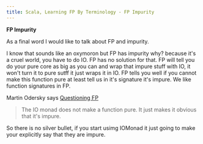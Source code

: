 ```yaml
---
title: Scala, Learning FP By Terminology - FP Impurity
---
```


**FP Impurity**

As a final word I would like to talk about FP and impurity.

I know that sounds like an oxymoron but FP has impurity why? because it's a cruel world, you have to do IO.  FP has no solution for that.  FP will tell you do your pure core as big as you can and wrap that impure stuff with IO, it won't turn it to pure sutff it just wraps it in IO.  FP tells you well if you cannot make this function pure at least tell us in it's signature it's impure.  We like function signatures in FP.

Martin Odersky says [Questioning FP](https://webcache.googleusercontent.com/search?q=cache:Azjq01tGknsJ:https://groups.google.com/d/topic/scala-debate/xYlUlQAnkmE+&cd=2&hl=en&ct=clnk&gl=il)

>The IO monad does not make a function pure. It just makes it obvious
 that it's impure.
 
 So there is no silver bullet, if you start usimg IOMonad it just going to make your explicitly say that they are impure.
